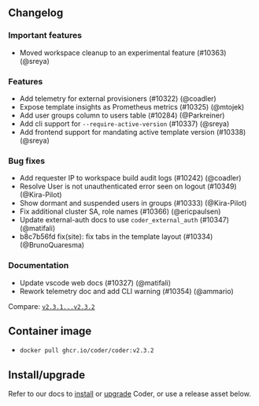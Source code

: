 ## Changelog

### Important features

- Moved workspace cleanup to an experimental feature (#10363) (@sreya)

### Features

- Add telemetry for external provisioners (#10322) (@coadler)
- Expose template insights as Prometheus metrics (#10325) (@mtojek)
- Add user groups column to users table (#10284) (@Parkreiner)
- Add cli support for `--require-active-version` (#10337) (@sreya)
- Add frontend support for mandating active template version (#10338) (@sreya)

### Bug fixes

- Add requester IP to workspace build audit logs (#10242) (@coadler)
- Resolve User is not unauthenticated error seen on logout (#10349) (@Kira-Pilot)
- Show dormant and suspended users in groups (#10333) (@Kira-Pilot)
- Fix additional cluster SA, role names (#10366) (@ericpaulsen)
- Update external-auth docs to use `coder_external_auth` (#10347) (@matifali)
- b8c7b56fd fix(site): fix tabs in the template layout (#10334) (@BrunoQuaresma)

### Documentation

- Update vscode web docs (#10327) (@matifali)
- Rework telemetry doc and add CLI warning (#10354) (@ammario)

Compare: [`v2.3.1...v2.3.2`](https://github.com/coder/coder/compare/v2.3.1...v2.3.2)

## Container image

- `docker pull ghcr.io/coder/coder:v2.3.2`

## Install/upgrade

Refer to our docs to [install](https://coder.com/docs/install) or [upgrade](https://coder.com/docs/admin/upgrade) Coder, or use a release asset below.
